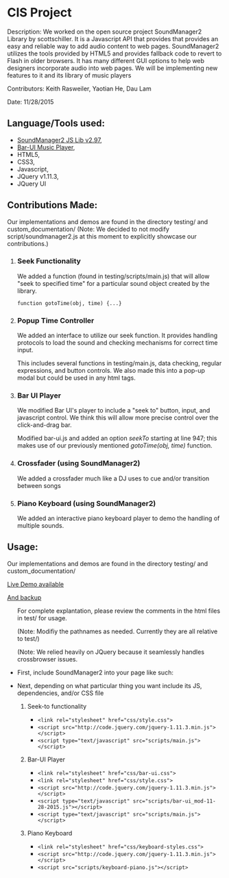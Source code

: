 # CIS Project
<p>	Description:
	We worked on the open source project SoundManager2 Library by scottschiller. 
	It is a Javascript API that provides that provides an easy and reliable way to add audio content to web pages. 
	SoundManager2 utilizes the tools provided by HTML5 and provides fallback code to revert to Flash in older browsers. 
	It has many different GUI options to help web designers incorporate audio into web pages. 
	We will be implementing new features to it and its library of music players</p>
<p>Contributors:  Keith Rasweiler, Yaotian He, Dau Lam </p>
<p>Date: 11/28/2015</p>

## Language/Tools used:
<ul>
	<li><a target="_blank" href="https://github.com/scottschiller/SoundManager2">SoundManager2 JS Lib v2.97</a>, </li>
	<li><a target="_blank" href="http://www.schillmania.com/projects/soundmanager2/demo/bar-ui/">Bar-UI Music Player</a>, </li>
	<li>HTML5, </li>
	<li>CSS3, </li>
	<li>Javascript, </li>
	<li>JQuery v1.11.3, </li> 
	<li>JQuery UI </li>
</ul>

## Contributions Made:
Our implementations and demos are found in the directory testing/ and custom_documentation/
(Note: We decided to not modify script/soundmanager2.js at this moment to explicitly showcase our contributions.)
<ol>
	<li><h3>Seek Functionality</h3>
		<p>We added a function (found in testing/scripts/main.js) that will allow "seek to specified time" for a particular sound object created by the library.</p>
		<code>function gotoTime(obj, time) {...}</code>
	</li>
	<li><h3>Popup Time Controller</h3>
		<p>We added an interface to utilize our seek function. It provides handling protocols to load the sound and checking mechanisms for correct time input.</p>
		<p>This includes several functions in testing/main.js, data checking, regular expressions, and button controls. We also made this into a pop-up modal but could be used in any html tags.</p>
	</li>
	<li><h3>Bar UI Player</h3>
		<p>We modified Bar UI's player to include a "seek to" button, input, and javascript control. We think this will allow more precise control over the click-and-drag bar.</p>
		<p>Modified bar-ui.js and added an option <i>seekTo</i> starting at line 947; this makes use of our previously mentioned <i>gotoTime(obj, time)</i> function.</p>
	</li>
	<li><h3>Crossfader (using SoundManager2)</h3>
		<p>We added a crossfader much like a DJ uses to cue and/or transition between songs</p>
	</li>
	<li><h3>Piano Keyboard (using SoundManager2)</h3>
		<p>We added an interactive piano keyboard player to demo the handling of multiple sounds.</p>
	</li>
</ol>

## Usage:
Our implementations and demos are found in the directory testing/ and custom_documentation/
<p><a target="_blank" href="http://babyhuey.cis.temple.edu/~tuf72877/SoundManager2-Seek-Reverse/testing/">Live Demo available</a></p>
<p><a target="_blank" href="http://daul.me/project/sm2/testing/">And backup</a></p>

<ul><p>For complete explantation, please review the comments in the html files in test/ for usage.</p>
	<p>(Note: Modifiy the pathnames as needed. Currently they are all relative to test/)</p>
	<p>(Note: We relied heavily on JQuery because it seamlessly handles crossbrowser issues.</p>
	<li>
		<p>First, include SoundManager2 into your page like such:</p>
		<code><script type="text/javascript" src="../script/soundmanager2.js"></script></code>
	</li>
	<li>
		<p>Next, depending on what particular thing you want include its JS, dependencies, and/or CSS file</p>
		<ol>
			<li><p>Seek-to functionality</p>
				<ul>
					<li>
						<code>&lt;link rel="stylesheet" href="css/style.css"&gt;</code>
					</li>
					<li>
						<code>&lt;script src="http://code.jquery.com/jquery-1.11.3.min.js"&gt;&lt;/script&gt;</code>
					</li>
					<li>
						<code>&lt;script type="text/javascript" src="scripts/main.js"&gt;&lt;/script&gt;</code>
					</li>
				</ul>
			</li>
			<li><p>Bar-UI Player</p>
				<ul>
					<li>
						<code>&lt;link rel="stylesheet" href="css/bar-ui.css"&gt;</code>		
					</li>
					<li>
						<code>&lt;link rel="stylesheet" href="css/style.css"&gt;</code>
					</li>
					<li>
						<code>&lt;script src="http://code.jquery.com/jquery-1.11.3.min.js"&gt;&lt;/script&gt;</code>
					</li>
					<li>
						<code>&lt;script type="text/javascript" src="scripts/bar-ui_mod-11-28-2015.js"&gt;&lt;/script&gt;</code>
					</li>
					<li>
						<code>&lt;script type="text/javascript" src="scripts/main.js"&gt;&lt;/script&gt;</code>
					</li>
				</ul>
			</li>
			<li><p>Piano Keyboard</p>
				<ul>
					<li>
						<code>&lt;link rel="stylesheet" href="css/keyboard-styles.css"&gt;</code>
					</li>
					<li>
						<code>&lt;script src="http://code.jquery.com/jquery-1.11.3.min.js"&gt;&lt;/script&gt;</code>
					</li>
					<li>
						<code>&lt;script src="scripts/keyboard-piano.js"&gt;&lt;/script&gt;</code>
					</li>
				</ul>
			</li>
		</ol>
	</li>
</ul>